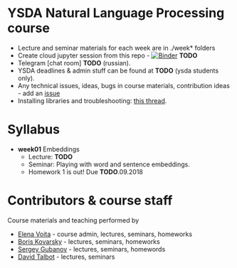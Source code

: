 # YSDA Natural Language Processing course
* Lecture and seminar materials for each week are in ./week* folders
* Create cloud jupyter session from this repo - [![Binder](https://mybinder.org/badge.svg)](https://mybinder.org/v2/gh/yandexdataschool/nlp_course/master) __TODO__
* Telegram [chat room] __TODO__ (russian).
* YSDA deadlines & admin stuff can be found at __TODO__ (ysda students only).
* Any technical issues, ideas, bugs in course materials, contribution ideas - add an [issue](https://github.com/yandexdataschool/nlp_course/issues)
* Installing libraries and troubleshooting: [this thread](https://github.com/yandexdataschool/h9BfX4Gz/issues/1).


# Syllabus
- __week01__ Embeddings
  - Lecture: __TODO__
  - Seminar: Playing with word and sentence embeddings.
  - Homework 1 is out! Due __TODO__.09.2018


# Contributors & course staff
Course materials and teaching performed by
- [Elena Voita](https://github.com/lena-voita) - course admin, lectures, seminars, homeworks
- [Boris Kovarsky](https://github.com/kovarsky) - lectures, seminars, homeworks
- [Sergey Gubanov](https://github.com/esgv) - lectures, seminars, homewords
- [David Talbot](https://www.researchgate.net/scientific-contributions/11410334_David_Talbot) - lectures, seminars
